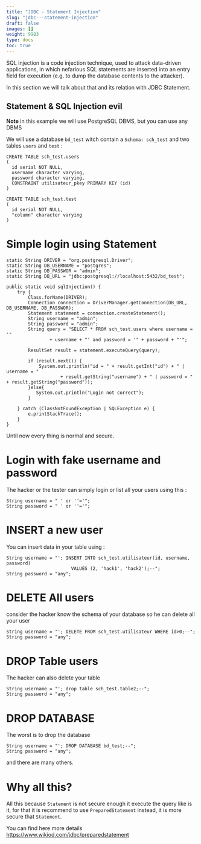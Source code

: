 ```yaml
---
title: "JDBC - Statement Injection"
slug: "jdbc---statement-injection"
draft: false
images: []
weight: 9983
type: docs
toc: true
---
```


SQL injection is a code injection technique, used to attack data-driven applications, in which nefarious SQL statements are inserted into an entry field for execution (e.g. to dump the database contents to the attacker).

In this section we will talk about that and its relation with JDBC Statement.

## Statement & SQL Injection evil
**Note** in this example we will use PostgreSQL DBMS, but you can use any DBMS

We will use a database `bd_test` witch contain a `Schema: sch_test` and two tables `users` and `test` :

    CREATE TABLE sch_test.users
    (
      id serial NOT NULL,
      username character varying,
      password character varying,
      CONSTRAINT utilisateur_pkey PRIMARY KEY (id)
    ) 

    CREATE TABLE sch_test.test
    (
      id serial NOT NULL,
      "column" character varying
    )

# Simple login using Statement

    static String DRIVER = "org.postgresql.Driver";
    static String DB_USERNAME = "postgres";
    static String DB_PASSWOR = "admin";
    static String DB_URL = "jdbc:postgresql://localhost:5432/bd_test";
    
    public static void sqlInjection() {
        try {
            Class.forName(DRIVER);
            Connection connection = DriverManager.getConnection(DB_URL, DB_USERNAME, DB_PASSWOR);
            Statement statement = connection.createStatement();
            String username = "admin";
            String password = "admin";
            String query = "SELECT * FROM sch_test.users where username = '" 
                    + username + "' and password = '" + password + "'";
    
            ResultSet result = statement.executeQuery(query);
    
            if (result.next()) {
                System.out.println("id = " + result.getInt("id") + " | username = "
                        + result.getString("username") + " | password = " + result.getString("password"));
            }else{
               System.out.println("Login not correct");
            }
    
        } catch (ClassNotFoundException | SQLException e) {
            e.printStackTrace();
        }
    }

Until now every thing is normal and secure.

# Login with fake username and password

The hacker or the tester can simply login or list all your users using this :

    String username = " ' or ''='";
    String password = " ' or ''='";

# INSERT a new user 
You can insert data in your table using :

    String username = "'; INSERT INTO sch_test.utilisateur(id, username, password) 
                            VALUES (2, 'hack1', 'hack2');--";
    String password = "any";

# DELETE All users

consider the hacker know the schema of your database so he can delete all your user 

    String username = "'; DELETE FROM sch_test.utilisateur WHERE id>0;--";
    String password = "any"; 

# DROP Table users
The hacker can also delete your table 

    String username = "'; drop table sch_test.table2;--";
    String password = "any";

# DROP DATABASE

The worst is to drop the database

    String username = "'; DROP DATABASE bd_test;--";
    String password = "any";

and there are many others.

# Why all this?

All this because `Statement` is not secure enough it execute the query like is it, for that it is recommend to use `PreparedStatement` instead, it is more secure that `Statement`.

You can find here more details https://www.wikiod.com/jdbc/preparedstatement


